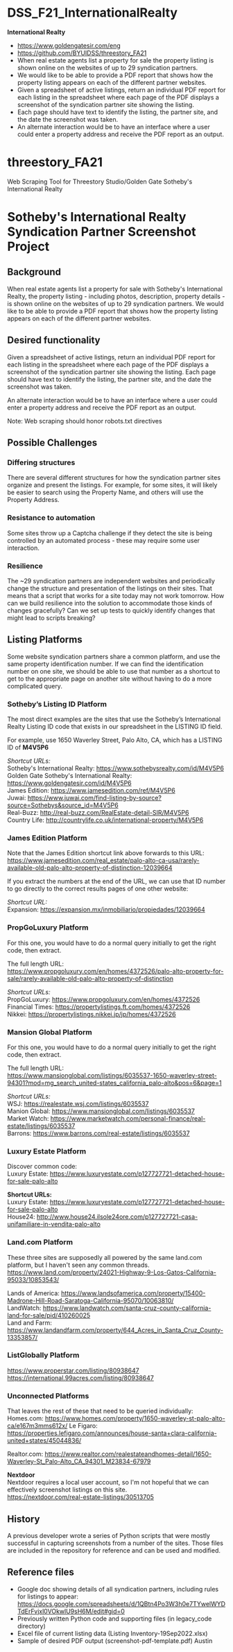 # DSS_F21_InternationalRealty

__International Realty__
- https://www.goldengatesir.com/eng
- https://github.com/BYUIDSS/threestory_FA21
- When real estate agents list a property for sale the property listing is shown online on the websites of up to 29 syndication partners. 
- We would like to be able to provide a PDF report that shows how the property listing appears on each of the different partner websites.
- Given a spreadsheet of active listings, return an individual PDF report for each listing in the spreadsheet where each page of the PDF displays a screenshot of the syndication partner site showing the listing.
- Each page should have text to identify the listing, the partner site, and the date the screenshot was taken.
- An alternate interaction would be to have an interface where a user could enter a property address and receive the PDF report as an output.

# threestory_FA21
Web Scraping Tool for Threestory Studio/Golden Gate Sotheby's International Realty

# Sotheby's International Realty Syndication Partner Screenshot Project

## Background
When real estate agents list a property for sale with Sotheby's International Realty, the property listing - including photos, description, property details - is shown online on the websites of up to 29 syndication partners. We would like to be able to provide a PDF report that shows how the property listing appears on each of the different partner websites.

## Desired functionality
Given a spreadsheet of active listings, return an individual PDF report for each listing in the spreadsheet where each page of the PDF displays a screenshot of the syndication partner site showing the listing. Each page should have text to identify the listing, the partner site, and the date the screenshot was taken.

An alternate interaction would be to have an interface where a user could enter a property address and receive the PDF report as an output.

Note:
Web scraping should honor robots.txt directives

## Possible Challenges
### Differing structures
There are several different structures for how the syndication partner sites organize and present the listings. For example, for some sites, it will likely be easier to search using the Property Name, and others will use the Property Address.

### Resistance to automation
Some sites throw up a Captcha challenge if they detect the site is being controlled by an automated process - these may require some user interaction.

### Resilience
The ~29 syndication partners are independent websites and periodically change the structure and presentation of the listings on their sites. That means that a script that works for a site today may not work tomorrow. How can we build resilience into the solution to accommodate those kinds of changes gracefully? Can we set up tests to quickly identify changes that might lead to scripts breaking?

## Listing Platforms
Some website syndication partners share a common platform, and use the same property identification number. If we can find the identification number on one site, we should be able to use that number as a shortcut to get to the appropriate page on another site without having to do a more complicated query. 


### Sotheby’s Listing ID Platform
The most direct examples are the sites that use the Sotheby’s International Realty Listing ID code that exists in our spreadsheet in the LISTING ID field.

For example, use 1650 Waverley Street, Palo Alto, CA, which has a LISTING ID of **M4V5P6**

_Shortcut URLs:_  
Sotheby's International Realty: <https://www.sothebysrealty.com/id/M4V5P6>  
Golden Gate Sotheby's International Realty: <https://www.goldengatesir.com/id/M4V5P6>  
James Edition: <https://www.jamesedition.com/ref/M4V5P6>  
Juwai: <https://www.juwai.com/find-listing-by-source?source=Sothebys&source_id=M4V5P6>  
Real-Buzz: <http://real-buzz.com/RealEstate-detail-SIR/M4V5P6>  
Country Life: <http://countrylife.co.uk/international-property/M4V5P6>

### James Edition Platform
Note that the James Edition shortcut link above forwards to this URL:
<https://www.jamesedition.com/real_estate/palo-alto-ca-usa/rarely-available-old-palo-alto-property-of-distinction-12039664>

If you extract the numbers at the end of the URL, we can use that ID number to go directly to the correct results pages of one other website:

_Shortcut URL:_  
Expansion: <https://expansion.mx/inmobiliario/propiedades/12039664>  

### PropGoLuxury Platform
For this one, you would have to do a normal query initially to get the right code, then extract.

The full length URL:
<https://www.propgoluxury.com/en/homes/4372526/palo-alto-property-for-sale/rarely-available-old-palo-alto-property-of-distinction>

_Shortcut URLs:_  
PropGoLuxury: <https://www.propgoluxury.com/en/homes/4372526>  
Financial Times: <https://propertylistings.ft.com/homes/4372526>  
Nikkei: <https://propertylistings.nikkei.jp/jp/homes/4372526>

### Mansion Global Platform
For this one, you would have to do a normal query initially to get the right code, then extract.

The full length URL:  
<https://www.mansionglobal.com/listings/6035537-1650-waverley-street-94301?mod=mg_search_united-states_california_palo-alto&pos=6&page=1>

_Shortcut URLs:_  
WSJ: <https://realestate.wsj.com/listings/6035537>  
Manion Global: <https://www.mansionglobal.com/listings/6035537>  
Market Watch: <https://www.marketwatch.com/personal-finance/real-estate/listings/6035537>  
Barrons: <https://www.barrons.com/real-estate/listings/6035537>

### Luxury Estate Platform
Discover common code:  
Luxury Estate: https://www.luxuryestate.com/p127727721-detached-house-for-sale-palo-alto  

**Shortcut URLs:**  
Luxury Estate: <https://www.luxuryestate.com/p127727721-detached-house-for-sale-palo-alto>  
House24: <http://www.house24.ilsole24ore.com/p127727721-casa-unifamiliare-in-vendita-palo-alto>

### Land.com Platform
These three sites are supposedly all powered by the same land.com platform, but I haven't seen any common threads.
https://www.land.com/property/24021-Highway-9-Los-Gatos-California-95033/10853543/

Lands of America: <https://www.landsofamerica.com/property/15400-Madrone-Hill-Road-Saratoga-California-95070/10063810/>  
LandWatch: <https://www.landwatch.com/santa-cruz-county-california-land-for-sale/pid/410260025>  
Land and Farm: <https://www.landandfarm.com/property/644_Acres_in_Santa_Cruz_County-13353857/>

### ListGlobally Platform

https://www.properstar.com/listing/80938647
https://international.99acres.com/listing/80938647

### Unconnected Platforms
That leaves the rest of these that need to be queried individually:  
Homes.com: <https://www.homes.com/property/1650-waverley-st-palo-alto-ca/e167m3mms612x/> 
Le Figaro: <https://properties.lefigaro.com/announces/house-santa+clara-california-united+states/45044836/>

Realtor.com: <https://www.realtor.com/realestateandhomes-detail/1650-Waverley-St_Palo-Alto_CA_94301_M23834-67979>  

**Nextdoor**  
Nextdoor requires a local user account, so I'm not hopeful that we can effectively screenshot listings on this site.  
https://nextdoor.com/real-estate-listings/30513705

## History
A previous developer wrote a series of Python scripts that were mostly successful in capturing screenshots from a number of the sites. Those files are included in the repository for reference and can be used and modified. 

## Reference files
* Google doc showing details of all syndication partners, including rules for listings to appear: <https://docs.google.com/spreadsheets/d/1QBtn4Po3W3h0e7TYwelWYDTdErFvjxl0VOkwlU9sH6M/edit#gid=0>
* Previously written Python code and supporting files (in legacy_code directory)
* Excel file of current listing data (Listing Inventory-19Sep2022.xlsx)
* Sample of desired PDF output (screenshot-pdf-template.pdf)
Austin
